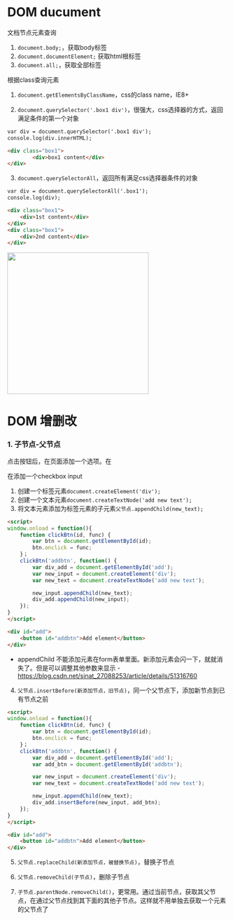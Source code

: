 
# DOM ducument

文档节点元素查询 

1. `document.body;`，获取body标签
2. `document.documentElement;` 获取html根标签
3. `document.all;`，获取全部标签

根据class查询元素
1. `document.getElementsByClassName`，css的class name，IE8+

2. `document.querySelector('.box1 div')`，很强大，css选择器的方式，返回满足条件的第一个对象
```html
var div = document.querySelector('.box1 div');
console.log(div.innerHTML);

<div class="box1">
        <div>box1 content</div>
</div>
```

3. `document.querySelectorAll`，返回所有满足css选择器条件的对象
```html
var div = document.querySelectorAll('.box1');
console.log(div);

<div class="box1">
    <div>1st content</div>
</div>
<div class="box1">
    <div>2nd content</div>
</div>
```
<img width="323" src="https://user-images.githubusercontent.com/26485327/73938666-b0136c00-4922-11ea-833e-cc4bd88768f1.png">

# DOM 增删改

### 1. 子节点-父节点
点击按钮后，在页面添加一个选项。在<div id="checkbox">在添加一个checkbox input
        
1. 创建一个标签元素`document.createElement('div');`
2. 创建一个文本元素`document.createTextNode('add new text');`
3. 将文本元素添加为标签元素的子元素`父节点.appendChild(new_text);`
        

```html
<script>
window.onload = function(){
    function clickBtn(id, func) {
        var btn = document.getElementById(id);
        btn.onclick = func;
    }；
    clickBtn('addbtn', function() {
        var div_add = document.getElementById('add');
        var new_input = document.createElement('div');
        var new_text = document.createTextNode('add new text');

        new_input.appendChild(new_text);
        div_add.appendChild(new_input);
    });
}
</script>

<div id="add">
    <button id="addbtn">Add element</button>
</div>
```
- appendChild 不能添加元素在form表单里面。新添加元素会闪一下，就就消失了。但是可以调整其他参数来显示
        - https://blog.csdn.net/sinat_27088253/article/details/51316760


4. `父节点.insertBefore(新添加节点，旧节点)`，同一个父节点下，添加新节点到已有节点之前

```html
<script>
window.onload = function(){
    function clickBtn(id, func) {
        var btn = document.getElementById(id);
        btn.onclick = func;
    }；
    clickBtn('addbtn', function() {
        var div_add = document.getElementById('add');
        var add_btn = document.getElementById('addbtn');

        var new_input = document.createElement('div');
        var new_text = document.createTextNode('add new text');

        new_input.appendChild(new_text);
        div_add.insertBefore(new_input, add_btn);
    });
}
</script>

<div id="add">
    <button id="addbtn">Add element</button>
</div>
```

5. `父节点.replaceChild(新添加节点，被替换节点)`，替换子节点

6. `父节点.removeChild(子节点)`，删除子节点

7. `子节点.parentNode.removeChild()`，更常用。通过当前节点，获取其父节点，在通过父节点找到其下面的其他子节点。这样就不用单独去获取一个元素的父节点了




